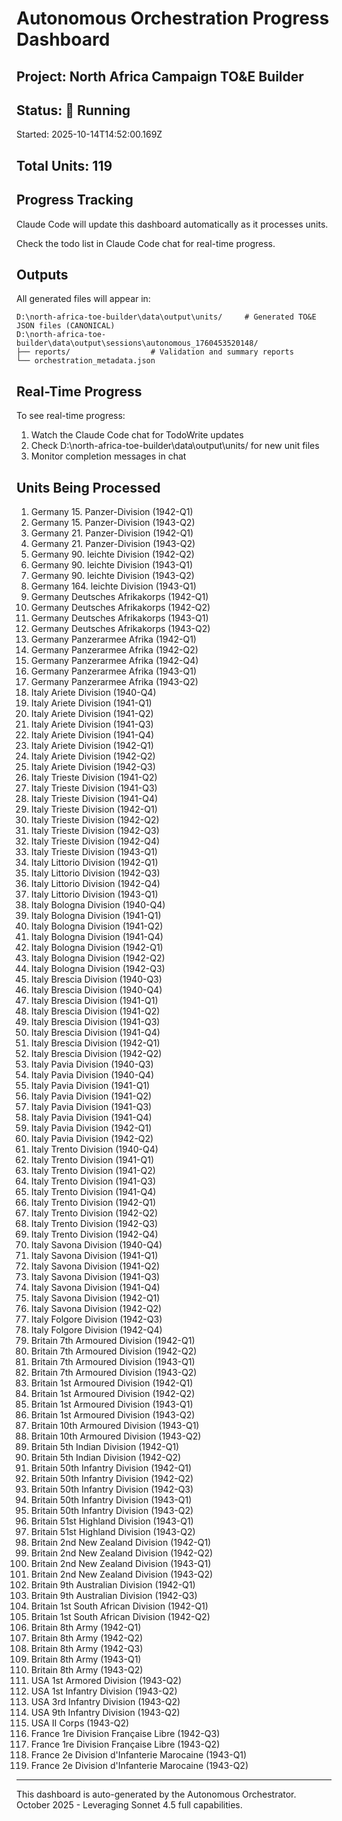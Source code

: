 # Autonomous Orchestration Progress Dashboard

## Project: North Africa Campaign TO&E Builder

## Status: 🚀 Running

Started: 2025-10-14T14:52:00.169Z

## Total Units: 119

## Progress Tracking

Claude Code will update this dashboard automatically as it processes units.

Check the todo list in Claude Code chat for real-time progress.

## Outputs

All generated files will appear in:
```
D:\north-africa-toe-builder\data\output\units/     # Generated TO&E JSON files (CANONICAL)
D:\north-africa-toe-builder\data\output\sessions\autonomous_1760453520148/
├── reports/                  # Validation and summary reports
└── orchestration_metadata.json
```

## Real-Time Progress

To see real-time progress:
1. Watch the Claude Code chat for TodoWrite updates
2. Check D:\north-africa-toe-builder\data\output\units/ for new unit files
3. Monitor completion messages in chat

## Units Being Processed

1. Germany 15. Panzer-Division (1942-Q1)
2. Germany 15. Panzer-Division (1943-Q2)
3. Germany 21. Panzer-Division (1942-Q1)
4. Germany 21. Panzer-Division (1943-Q2)
5. Germany 90. leichte Division (1942-Q2)
6. Germany 90. leichte Division (1943-Q1)
7. Germany 90. leichte Division (1943-Q2)
8. Germany 164. leichte Division (1943-Q1)
9. Germany Deutsches Afrikakorps (1942-Q1)
10. Germany Deutsches Afrikakorps (1942-Q2)
11. Germany Deutsches Afrikakorps (1943-Q1)
12. Germany Deutsches Afrikakorps (1943-Q2)
13. Germany Panzerarmee Afrika (1942-Q1)
14. Germany Panzerarmee Afrika (1942-Q2)
15. Germany Panzerarmee Afrika (1942-Q4)
16. Germany Panzerarmee Afrika (1943-Q1)
17. Germany Panzerarmee Afrika (1943-Q2)
18. Italy Ariete Division (1940-Q4)
19. Italy Ariete Division (1941-Q1)
20. Italy Ariete Division (1941-Q2)
21. Italy Ariete Division (1941-Q3)
22. Italy Ariete Division (1941-Q4)
23. Italy Ariete Division (1942-Q1)
24. Italy Ariete Division (1942-Q2)
25. Italy Ariete Division (1942-Q3)
26. Italy Trieste Division (1941-Q2)
27. Italy Trieste Division (1941-Q3)
28. Italy Trieste Division (1941-Q4)
29. Italy Trieste Division (1942-Q1)
30. Italy Trieste Division (1942-Q2)
31. Italy Trieste Division (1942-Q3)
32. Italy Trieste Division (1942-Q4)
33. Italy Trieste Division (1943-Q1)
34. Italy Littorio Division (1942-Q1)
35. Italy Littorio Division (1942-Q3)
36. Italy Littorio Division (1942-Q4)
37. Italy Littorio Division (1943-Q1)
38. Italy Bologna Division (1940-Q4)
39. Italy Bologna Division (1941-Q1)
40. Italy Bologna Division (1941-Q2)
41. Italy Bologna Division (1941-Q4)
42. Italy Bologna Division (1942-Q1)
43. Italy Bologna Division (1942-Q2)
44. Italy Bologna Division (1942-Q3)
45. Italy Brescia Division (1940-Q3)
46. Italy Brescia Division (1940-Q4)
47. Italy Brescia Division (1941-Q1)
48. Italy Brescia Division (1941-Q2)
49. Italy Brescia Division (1941-Q3)
50. Italy Brescia Division (1941-Q4)
51. Italy Brescia Division (1942-Q1)
52. Italy Brescia Division (1942-Q2)
53. Italy Pavia Division (1940-Q3)
54. Italy Pavia Division (1940-Q4)
55. Italy Pavia Division (1941-Q1)
56. Italy Pavia Division (1941-Q2)
57. Italy Pavia Division (1941-Q3)
58. Italy Pavia Division (1941-Q4)
59. Italy Pavia Division (1942-Q1)
60. Italy Pavia Division (1942-Q2)
61. Italy Trento Division (1940-Q4)
62. Italy Trento Division (1941-Q1)
63. Italy Trento Division (1941-Q2)
64. Italy Trento Division (1941-Q3)
65. Italy Trento Division (1941-Q4)
66. Italy Trento Division (1942-Q1)
67. Italy Trento Division (1942-Q2)
68. Italy Trento Division (1942-Q3)
69. Italy Trento Division (1942-Q4)
70. Italy Savona Division (1940-Q4)
71. Italy Savona Division (1941-Q1)
72. Italy Savona Division (1941-Q2)
73. Italy Savona Division (1941-Q3)
74. Italy Savona Division (1941-Q4)
75. Italy Savona Division (1942-Q1)
76. Italy Savona Division (1942-Q2)
77. Italy Folgore Division (1942-Q3)
78. Italy Folgore Division (1942-Q4)
79. Britain 7th Armoured Division (1942-Q1)
80. Britain 7th Armoured Division (1942-Q2)
81. Britain 7th Armoured Division (1943-Q1)
82. Britain 7th Armoured Division (1943-Q2)
83. Britain 1st Armoured Division (1942-Q1)
84. Britain 1st Armoured Division (1942-Q2)
85. Britain 1st Armoured Division (1943-Q1)
86. Britain 1st Armoured Division (1943-Q2)
87. Britain 10th Armoured Division (1943-Q1)
88. Britain 10th Armoured Division (1943-Q2)
89. Britain 5th Indian Division (1942-Q1)
90. Britain 5th Indian Division (1942-Q2)
91. Britain 50th Infantry Division (1942-Q1)
92. Britain 50th Infantry Division (1942-Q2)
93. Britain 50th Infantry Division (1942-Q3)
94. Britain 50th Infantry Division (1943-Q1)
95. Britain 50th Infantry Division (1943-Q2)
96. Britain 51st Highland Division (1943-Q1)
97. Britain 51st Highland Division (1943-Q2)
98. Britain 2nd New Zealand Division (1942-Q1)
99. Britain 2nd New Zealand Division (1942-Q2)
100. Britain 2nd New Zealand Division (1943-Q1)
101. Britain 2nd New Zealand Division (1943-Q2)
102. Britain 9th Australian Division (1942-Q1)
103. Britain 9th Australian Division (1942-Q3)
104. Britain 1st South African Division (1942-Q1)
105. Britain 1st South African Division (1942-Q2)
106. Britain 8th Army (1942-Q1)
107. Britain 8th Army (1942-Q2)
108. Britain 8th Army (1942-Q3)
109. Britain 8th Army (1943-Q1)
110. Britain 8th Army (1943-Q2)
111. USA 1st Armored Division (1943-Q2)
112. USA 1st Infantry Division (1943-Q2)
113. USA 3rd Infantry Division (1943-Q2)
114. USA 9th Infantry Division (1943-Q2)
115. USA II Corps (1943-Q2)
116. France 1re Division Française Libre (1942-Q3)
117. France 1re Division Française Libre (1943-Q2)
118. France 2e Division d'Infanterie Marocaine (1943-Q1)
119. France 2e Division d'Infanterie Marocaine (1943-Q2)

---

This dashboard is auto-generated by the Autonomous Orchestrator.
October 2025 - Leveraging Sonnet 4.5 full capabilities.
